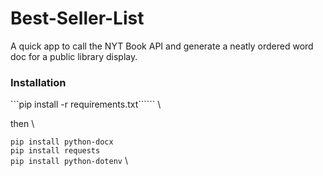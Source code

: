 # Best-Seller-List
A quick app to call the NYT Book API and generate a neatly ordered word doc for a public library display.

### Installation
```pip install -r requirements.txt`````` \

then \

```pip install python-docx``` \
```pip install requests``` \
```pip install python-dotenv``` \
